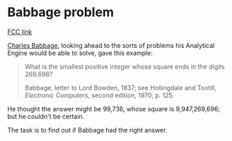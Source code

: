 # Babbage problem

[FCC link](https://www.freecodecamp.org/learn/coding-interview-prep/rosetta-code/babbage-problem)

[Charles Babbage](https://en.wikipedia.org/wiki/Charles_Babbage "wp: Charles_Babbage"),
looking ahead to the sorts of problems his Analytical Engine would be able to
solve, gave this example:

> What is the smallest positive integer whose square ends in the digits 269,696?
>
> Babbage, letter to Lord Bowden, 1837; see Hollingdale and Tootill, _Electronic
> Computers_, second edition, 1970, p. 125.

He thought the answer might be 99,736, whose square is 9,947,269,696; but he
couldn't be certain.

The task is to find out if Babbage had the right answer.
